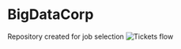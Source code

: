 # BigDataCorp
Repository created for job selection
![Tickets flow](https://github.com/lrlodi/BigDataCorp/assets/69854902/57fd0f2d-895a-4c1a-939d-134ba31d632a)
